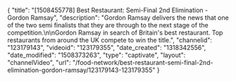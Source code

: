 {
    "title": "[1508455778] Best Restaurant: Semi-Final 2nd Elimination - Gordon Ramsay",
    "description": "Gordon Ramsay delivers the news that one of the two semi finalists that they are through to the next stage of the competition.\n\nGordon Ramsay in search of Britain's best restaurant. Top restaurants from around the UK compete to win the title.",
    "channelid": "123179143",
    "videoid": "123179355",
    "date_created": "1318342556",
    "date_modified": "1508373263",
    "type": "captivate",
    "layout": "channelVideo",
    "url": "\/food-network\/best-restaurant-semi-final-2nd-elimination-gordon-ramsay\/123179143-123179355"
}